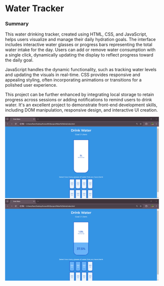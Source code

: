 <h1>
  Water Tracker
</h1>
<h3>
  Summary 
</h3>
<p>
  This water drinking tracker, created using HTML, CSS, and JavaScript, helps users visualize and manage their daily hydration goals. The interface includes interactive water glasses or progress bars representing the total water intake for the day. Users can add or remove water consumption with a single click, dynamically updating the display to reflect progress toward the daily goal.

JavaScript handles the dynamic functionality, such as tracking water levels and updating the visuals in real-time. CSS provides responsive and appealing styling, often incorporating animations or transitions for a polished user experience.

This project can be further enhanced by integrating local storage to retain progress across sessions or adding notifications to remind users to drink water. It's an excellent project to demonstrate front-end development skills, including DOM manipulation, responsive design, and interactive UI creation.
</p>
<img src = "outbefore.png">
<img src = "outputmid.png">
<img src = "">
